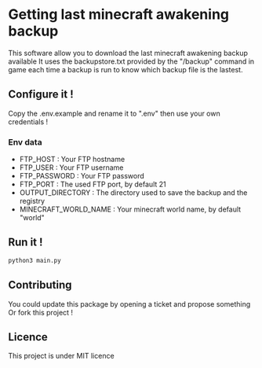 # Getting last minecraft awakening backup

This software allow you to download the last minecraft awakening backup available
It uses the backupstore.txt provided by the "/backup" command in game each time a backup is run to know which backup file is the lastest.

## Configure it !

Copy the .env.example and rename it to ".env" then use your own credentials !

### Env data
+ FTP_HOST : Your FTP hostname
+ FTP_USER : Your FTP username
+ FTP_PASSWORD : Your FTP password
+ FTP_PORT : The used FTP port, by default 21
+ OUTPUT_DIRECTORY : The directory used to save the backup and the registry
+ MINECRAFT_WORLD_NAME : Your minecraft world name, by default "world"

## Run it !

```bash
python3 main.py
```


## Contributing
You could update this package by opening a ticket and propose something
Or fork this project !

## Licence
This project is under MIT licence
